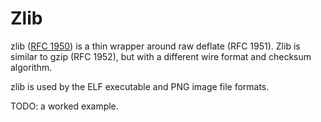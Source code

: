# Zlib

zlib ([RFC 1950](https://www.ietf.org/rfc/rfc1950.txt)) is a thin wrapper
around raw deflate (RFC 1951). Zlib is similar to gzip (RFC 1952), but with a
different wire format and checksum algorithm.

zlib is used by the ELF executable and PNG image file formats.

TODO: a worked example.
